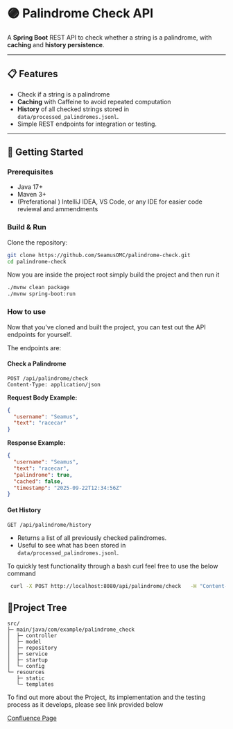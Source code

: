 # 🟣 Palindrome Check API

A **Spring Boot** REST API to check whether a string is a palindrome, with **caching** and **history persistence**.

---

## 📋 Features

- Check if a string is a palindrome 
- **Caching** with Caffeine to avoid repeated computation  
- **History** of all checked strings stored in `data/processed_palindromes.jsonl`.  
- Simple REST endpoints for integration or testing.  

---

## 🚀 Getting Started

### Prerequisites

- Java 17+
- Maven 3+
- (Preferational ) IntelliJ IDEA, VS Code, or any IDE for easier code reviewal and ammendments

### Build & Run

Clone the repository:

```bash
git clone https://github.com/SeamusOMC/palindrome-check.git
cd palindrome-check
```
Now you are inside the project root simply  build the project and then run it 
```bash 
./mvnw clean package
./mvnw spring-boot:run
```
### How to use

Now that you've cloned and built the project, you can test out the API endpoints for yourself.  

The endpoints are:

#### Check a Palindrome

```
POST /api/palindrome/check
Content-Type: application/json
```

**Request Body Example:**

```json
{
  "username": "Seamus",
  "text": "racecar"
}
```

**Response Example:**

```json
{
  "username": "Seamus",
  "text": "racecar",
  "palindrome": true,
  "cached": false,
  "timestamp": "2025-09-22T12:34:56Z"
}
```

#### Get History

```
GET /api/palindrome/history
```

- Returns a list of all previously checked palindromes.  
- Useful to see what has been stored in `data/processed_palindromes.jsonl`.

To quickly test functionality through a bash curl feel free to use the below command
```bash
 curl -X POST http://localhost:8080/api/palindrome/check   -H "Content-Type: application/json"   -d '{"username":"testUser","text":"cIvic"}'
```

## 🌳Project Tree 
```
src/
├─ main/java/com/example/palindrome_check
│  ├─ controller
│  ├─ model
│  ├─ repository
│  ├─ service
│  ├─ startup
│  └─ config
└─ resources
   ├─ static
   └─ templates
```

To find out more about the Project, its implementation and the testing process as it develops, please see link provided below

[Confluence Page](https://seamusg.atlassian.net/wiki/external/MDE5MjM5MGE5ZWU4NGU5ZTlmY2FjMGNmYjZhODU3ZGE)